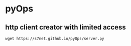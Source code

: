 # pyOps

## http client creator with limited access
```wget https://s7net.github.io/pyOps/server.py```
